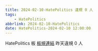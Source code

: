 ```yaml
---
title: 2024-02-10-HatePolitics 違規 0 人
tags:
    - HatePolitics
abbrlink: 2024-02-10-HatePolitics
date: HatePolitics-2024-02-10 12:00:00
---
```

HatePolitics 板 [板規連結](https://www.ptt.cc/bbs/HatePolitics/M.1617115262.A.D60.html)
昨天違規 0 人
